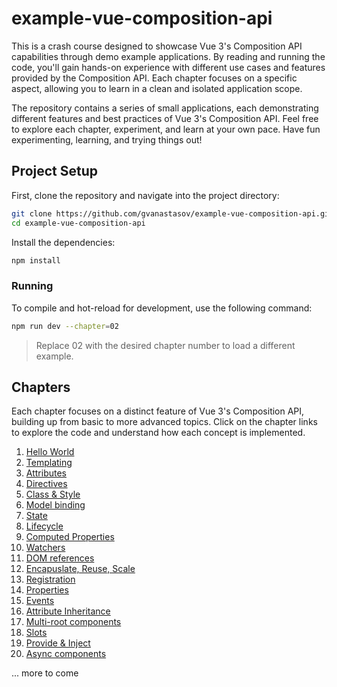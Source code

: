 # example-vue-composition-api

This is a crash course designed to showcase Vue 3's Composition API capabilities through demo example applications. By reading and running the code, you'll gain hands-on experience with different use cases and features provided by the Composition API. Each chapter focuses on a specific aspect, allowing you to learn in a clean and isolated application scope.

The repository contains a series of small applications, each demonstrating different features and best practices of Vue 3's Composition API. Feel free to explore each chapter, experiment, and learn at your own pace. Have fun experimenting, learning, and trying things out!

## Project Setup

First, clone the repository and navigate into the project directory:

```sh
git clone https://github.com/gvanastasov/example-vue-composition-api.git
cd example-vue-composition-api
```

Install the dependencies:

```sh
npm install
```

### Running

To compile and hot-reload for development, use the following command:

```sh
npm run dev --chapter=02
```

> Replace 02 with the desired chapter number to load a different example.

## Chapters

Each chapter focuses on a distinct feature of Vue 3's Composition API, building up from basic to more advanced topics. Click on the chapter links to explore the code and understand how each concept is implemented.

1.  [Hello World](./src/chapter_01/main.ts)
2.  [Templating](./src/chapter_02/App.vue)
3.  [Attributes](./src/chapter_03/App.vue)
4.  [Directives](./src/chapter_04/App.vue)
5.  [Class & Style](./src/chapter_05/App.vue)
6.  [Model binding](./src/chapter_06/App.vue)
7.  [State](./src/chapter_07/App.vue)
8.  [Lifecycle](./src/chapter_08/App.vue)
9.  [Computed Properties](./src/chapter_09/App.vue)
10. [Watchers](./src/chapter_10/App.vue)
11. [DOM references](./src/chapter_11/App.vue)
12. [Encapuslate, Reuse, Scale](./src/chapter_12/App.vue)
13. [Registration](./src/chapter_13/App.vue)
14. [Properties](./src/chapter_14/App.vue)
15. [Events](./src/chapter_15/App.vue)
16. [Attribute Inheritance](./src/chapter_16/App.vue)
17. [Multi-root components](./src/chapter_17/App.vue)
18. [Slots](./src/chapter_18/App.vue)
19. [Provide & Inject](./src/chapter_19/App.vue)
20. [Async components](./src/chapter_20/App.vue)

... more to come

